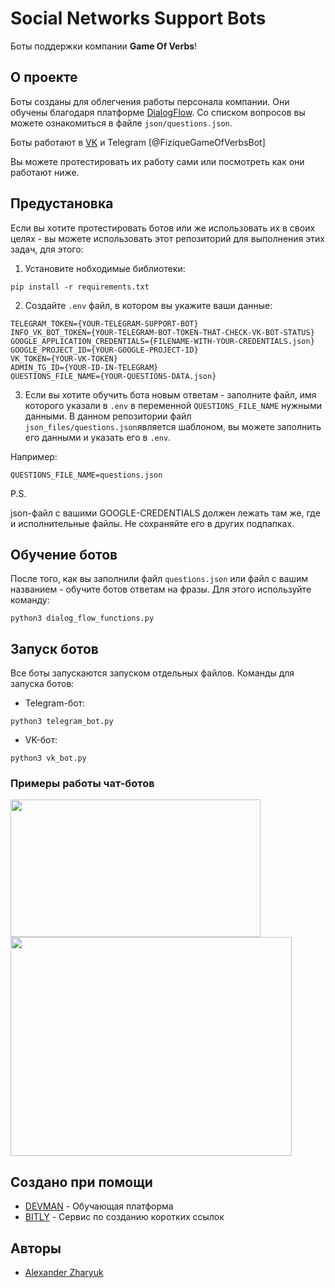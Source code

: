 # Social Networks Support Bots 

Боты поддержки компании **Game Of Verbs**!

## О проекте

Боты созданы для облегчения работы персонала компании. Они обучены благодаря платформе [DialogFlow](https://dialogflow.cloud.google.com/). Со списком вопросов вы можете ознакомиться в файле `json/questions.json`.

Боты работают в [VK](https://vk.com/public213993013) и Telegram [@FiziqueGameOfVerbsBot]

Вы можете протестировать их работу сами или посмотреть как они работают ниже.

## Предустановка

Если вы хотите протестировать ботов или же использовать их в своих целях - вы можете использовать этот репозиторий для выполнения этих задач, для этого: 
1. Установите нобходимые библиотеки:
``` 
pip install -r requirements.txt
```
2. Создайте `.env` файл, в котором вы укажите ваши данные:
``` 
TELEGRAM_TOKEN={YOUR-TELEGRAM-SUPPORT-BOT}
INFO_VK_BOT_TOKEN={YOUR-TELEGRAM-BOT-TOKEN-THAT-CHECK-VK-BOT-STATUS}
GOOGLE_APPLICATION_CREDENTIALS={FILENAME-WITH-YOUR-CREDENTIALS.json}
GOOGLE_PROJECT_ID={YOUR-GOOGLE-PROJECT-ID}
VK_TOKEN={YOUR-VK-TOKEN}
ADMIN_TG_ID={YOUR-ID-IN-TELEGRAM}
QUESTIONS_FILE_NAME={YOUR-QUESTIONS-DATA.json}
```

3. Если вы хотите обучить бота новым ответам - заполните файл, имя которого указали в `.env` в переменной `QUESTIONS_FILE_NAME` нужными данными. 
В данном репозитории файл `json_files/questions.json`является шаблоном, вы можете заполнить его данными и указать его в `.env`.

Например:
```
QUESTIONS_FILE_NAME=questions.json
```

P.S.

json-файл с вашими GOOGLE-CREDENTIALS должен лежать там же, где и исполнительные файлы. Не сохраняйте его в других подпапках.

## Обучение ботов
После того, как вы заполнили файл `questions.json` или файл с вашим названием - обучите ботов ответам на фразы. Для этого используйте команду:

```
python3 dialog_flow_functions.py
```

## Запуск ботов
Все боты запускаются запуском отдельных файлов.
Команды для запуска ботов:

* Telegram-бот:
```
python3 telegram_bot.py

```
* VK-бот:
``` 
python3 vk_bot.py
```

### Примеры работы чат-ботов

<img src="https://github.com/AlexanderZharyuk/game-of-verbs/blob/main/repo_media/vk-bot-preview.gif?raw=true" data-canonical-src="https://gyazo.com/eb5c5741b6a9a16c692170a41a49c858.png" width="400" height="220" />

<br>

<img src="https://github.com/AlexanderZharyuk/game-of-verbs/blob/main/repo_media/TG-preview.gif?raw=true" data-canonical-src="https://gyazo.com/eb5c5741b6a9a16c692170a41a49c858.png" width="450" height="350" />


## Создано при помощи

* [DEVMAN](https://dvmn.org/) - Обучающая платформа
* [BITLY](https://bitly.com/) - Сервис по созданию коротких ссылок

## Авторы

* [Alexander Zharyuk](https://gist.github.com/AlexanderZharyuk)
